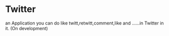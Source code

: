 # Twitter
an Application you can do like twitt,retwitt,comment,like and ......in Twitter in it.
(On development)
